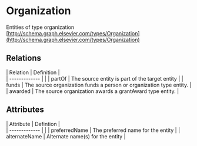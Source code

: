 # Organization 

Entities of type organization [http://schema.graph.elsevier.com/types/Organization](http://schema.graph.elsevier.com/types/Organization)

## Relations 

|  Relation  | Definition |            
| -------------  |  | 
| partOf    |  The source entity is part of the target entity | 
| funds | The source organization funds a person or organization type entity. |
| awarded | The source organization awards a grantAward type entity. | 
      


## Attributes


| Attribute | Defintion |        
| ------------- |        | 
| preferredName | The preferred name for the entity | 
| alternateName     | Alternate name(s) for the entity | 
